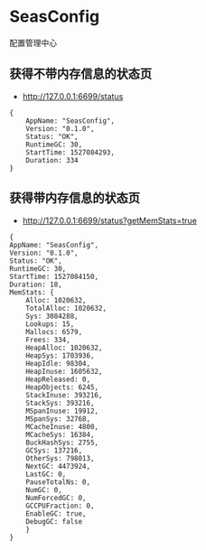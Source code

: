# SeasConfig
配置管理中心


## 获得不带内存信息的状态页
 - http://127.0.0.1:6699/status
```
{
	AppName: "SeasConfig",
	Version: "0.1.0",
	Status: "OK",
	RuntimeGC: 30,
	StartTime: 1527084293,
	Duration: 334
}
```

## 获得带内存信息的状态页
 - http://127.0.0.1:6699/status?getMemStats=true
```
{
AppName: "SeasConfig",
Version: "0.1.0",
Status: "OK",
RuntimeGC: 30,
StartTime: 1527084150,
Duration: 18,
MemStats: {
	Alloc: 1020632,
	TotalAlloc: 1020632,
	Sys: 3084288,
	Lookups: 15,
	Mallocs: 6579,
	Frees: 334,
	HeapAlloc: 1020632,
	HeapSys: 1703936,
	HeapIdle: 98304,
	HeapInuse: 1605632,
	HeapReleased: 0,
	HeapObjects: 6245,
	StackInuse: 393216,
	StackSys: 393216,
	MSpanInuse: 19912,
	MSpanSys: 32768,
	MCacheInuse: 4800,
	MCacheSys: 16384,
	BuckHashSys: 2755,
	GCSys: 137216,
	OtherSys: 798013,
	NextGC: 4473924,
	LastGC: 0,
	PauseTotalNs: 0,
	NumGC: 0,
	NumForcedGC: 0,
	GCCPUFraction: 0,
	EnableGC: true,
	DebugGC: false
	}
}
```